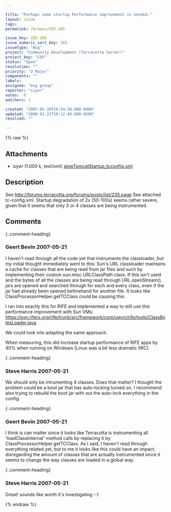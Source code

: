 ```yaml
---

title: "Perhaps some startup Performance improvement is needed."
layout: issue
tags: 
permalink: /browse/CDV-265

issue_key: CDV-265
issue_numeric_sort_key: 265
issuetype: "Bug"
project: "Community Development (Terracotta Server)"
project_key: "CDV"
status: "Open"
resolution: ""
priority: "2 Major"
components: ""
labels: 
assignee: "eng group"
reporter: "siyer"
votes:  0
watchers: 1

created: "2007-05-20T19:34:50.000-0400"
updated: "2008-01-21T19:12:48.000-0500"
resolved: ""

---
```




{% raw %}


## Attachments

* <em>siyer</em> (1.000 k, text/xml) [slowTomcatStartup_tcconfig.xml](/attachments/CDV/CDV-265/slowTomcatStartup_tcconfig.xml)




## Description

<div markdown="1" class="description">

See http://forums.terracotta.org/forums/posts/list/235.page
See attached tc-config.xml.
Startup degradation of 2x (50-100s) seems rather severe, given that it seems that only 3 or 4 classes are being instrumented. 


</div>

## Comments


{:.comment-heading}
### **Geert Bevin** <span class="date">2007-05-21</span>

<div markdown="1" class="comment">

I haven't read through all the code yet that instruments the classloader, but my initial thought immediately went to this: Sun's URL classloader maintains a cache for classes that are being read from jar files and such by implementing their custom sun.misc.URLClassPath class. If this isn't used and the bytes of all the classes are being read through URL.openStream(), jars are opened and searched through for each and every class, even if the jar had already been opened beforehand for another file. It looks like ClassProcessorHelper.getTCClass could be causing this.

I ran into exactly this for RIFE and implemented a way to still use this performance improvement with Sun VMs: https://svn.rifers.org/rife/trunk/src/framework/com/uwyn/rife/tools/ClassBytesLoader.java

We could look into adapting the same approach.

When measuring, this did increase startup performance of RIFE apps by 40% when running on Windows (Linux was a bit less dramatic IIRC).

</div>


{:.comment-heading}
### **Steve Harris** <span class="date">2007-05-21</span>

<div markdown="1" class="comment">

We should only be intrumenting 4 classes. Does that matter? I thought the problem could be a boot jar that has auto-locking turned on. I recommend also trying to rebuild the boot jar with out the auto-lock everything in the config.

</div>


{:.comment-heading}
### **Geert Bevin** <span class="date">2007-05-21</span>

<div markdown="1" class="comment">

I think is can matter since it looks like Terracotta is instrumenting all 'loadClassInternal' method calls by replacing it by ClassProcessorHelper.getTCClass. As I said, I haven't read through everything related yet, but to me it looks like this could have an impact, disregarding the amount of classes that are actually instrumented since it seems to change the way classes are loaded in a global way.

</div>


{:.comment-heading}
### **Steve Harris** <span class="date">2007-05-21</span>

<div markdown="1" class="comment">

Great! sounds like worth it's investigating :-)

</div>



{% endraw %}

